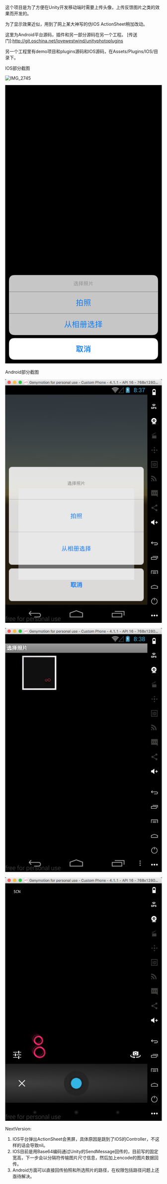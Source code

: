 这个项目是为了方便在Unity开发移动端时需要上传头像，上传反馈图片之类的效果而开发的。

为了显示效果近似，用到了网上某大神写的仿IOS ActionSheet稍加改动。

这里为Android平台源码，插件和另一部分源码在另一个工程。
[传送门]:http://git.oschina.net/lovewestwind/unityphotoplugins

另一个工程里有demo项目和plugins源码和IOS源码，在Assets/Plugins/IOS/目录下。

IOS部分截图

![IMG_2745](doc/IMG_2746.PNG)

![IMG_2745](doc/IMG_2745.PNG)

Android部分截图

![android1](doc/android1.jpg)

![android2](doc/android2.png)

![android3](doc/android3.png)

NextVersion:

1. IOS平台弹出ActionSheet会黑屏，具体原因是跳到了IOS的Controller，不这样的话会导致nil。
2. IOS目前是用Base64编码通过Unity的SendMessage回传的，目前写的固定宽高，下一步会以分隔符传输图片尺寸信息，然后加上encode的图片数据回传。
3. Android方面可以直接回传拍照和所选照片的路径，在权限包括路径问题上还亟待解决。

